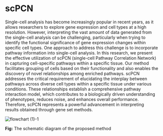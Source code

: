 # scPCN

Single-cell analysis has become increasingly popular in recent years, as it allows researchers to explore gene expression and cell types at a high resolution. However, interpreting the vast amount of data generated from the single-cell analysis can be challenging, particularly when trying to identify the functional significance of gene expression changes within specific cell types. One approach to address this challenge is to incorporate pathway information into single-cell analysis. In this research, we present the effective utilization of scPCN (single-cell Pathway Correlation Network) in capturing cell-specific pathways within a specific tissue. Our method  facilitates grouping of cells based on their functionality and also enables the discovery of novel relationships among enriched pathways. scPCN addresses the critical requirement of elucidating the interplay between pathways across diverse cell types within a specific tissue under various conditions. These relationships establish a comprehensive pathway interaction model, which contributes to a biologically driven understanding of phenotypes, reduces noise, and enhances overall performance. Therefore, scPCN represents a powerful advancement in interpreting results obtained through gene set methods.

![flowchart (1)-1](https://github.com/skshahnawaz/scpcn/assets/52563824/52dd4a1f-e1d3-49ed-9cfb-cd52bf2ba191)

**Fig:** The schematic diagram of the proposed method
